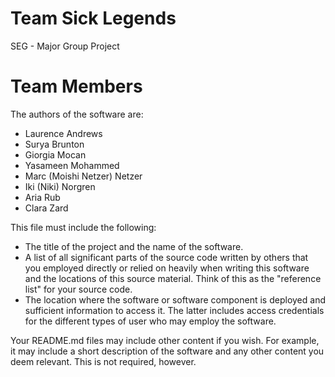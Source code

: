# Team Sick Legends
SEG - Major Group Project

# Team Members
The authors of the software are:
- Laurence Andrews
- Surya Brunton
- Giorgia Mocan
- Yasameen Mohammed
- Marc (Moishi Netzer) Netzer
- Iki (Niki) Norgren
- Aria Rub
- Clara Zard

This file must include the following:

- The title of the project and the name of the software.
- A list of all significant parts of the source code written by others that you employed directly or relied on
heavily when writing this software and the locations of this source material.  Think of this as the "reference list" for your source code.
- The location where the software or software component is deployed and sufficient information to access it. The latter includes access credentials
for the different types of user who may employ the software.

Your README.md files may include other content if you wish.  For example, it may include a short description of the software and any other content you deem relevant.  This is not required, however.
